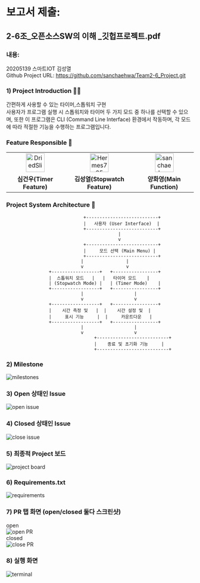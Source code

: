 # 보고서 제출:

## 2-6조_오픈소스SW의 이해 _깃헙프로젝트.pdf
### 내용:  
20205139 스마트IOT 김성열  
Github Project URL: https://github.com/sanchaehwa/Team2-6_Project.git  

### 1) Project Introduction 👋🏻
간편하게 사용할 수 있는 타이머,스톱워치 구현  
사용자가 프로그램 실행 시 스톱워치와 타이머 두 가지 모드 중 하나를 선택할 수 있으며, 또한 이 프로그램은 CLI (Command Line Interface) 환경에서 작동하며, 각 모드에 따라 적절한 기능을 수행하는 프로그램입니다.

### Feature Responsible 👤
<table>
  <tr>
    <td align="center">
      <a href="https://github.com/DriedSlime">
        <img src="https://avatars.githubusercontent.com/DriedSlime" width="50px;" alt="DriedSlime"/>
      </a>
    </td>
    <td align="center">
      <a href="https://github.com/Hermes765">
        <img src="https://avatars.githubusercontent.com/Hermes765" width="50px;" alt="Hermes765"/>
      </a>
    </td>
	  <td align="center">
      <a href="https://github.com/sanchaehwa">
        <img src="https://avatars.githubusercontent.com/sanchaehwa" width="50px;" alt="sanchaehwa"/>
      </a>
    </td>
  </tr>
  <t>
    <td align="center">
      <b>심건우(Timer Feature)</b>
    </td>
	 <td align="center">
      <b>김성열(Stopwatch Feature)</b>
    </td>
    <td align="center">
      <b>양화영(Main Function)</b>
    </td>
   
  </tr>
</table>

### Project System Architecture 🧾
```
                             +---------------------------+
                             |   사용자 (User Interface)  |
                             +---------------------------+
                                          |
                                          v
                             +---------------------------+
                             |     모드 선택 (Main Menu) |
                             +---------------------------+
		                    |                |
		                    v                v
		        +------------------+   +-----------------+
		        |  스톱워치 모드   |   |   타이머 모드    |
		        | (Stopwatch Mode) |   | (Timer Mode)    |
		        +------------------+   +-----------------+
		                    |                   |
		                    v                   v
		        +------------------+   +-----------------+
		        |    시간 측정 및   |  |    시간 설정 및  |
		        |     표시 기능     |  |     카운트다운   |
		        +------------------+   +-----------------+
		                    |                   |
		                    v                   v
                                 +---------------------------+
                                 |    종료 및 초기화 기능     |
                                 +---------------------------+
```

### 2) Milestone  
![milestones](https://github.com/user-attachments/assets/2c3bec9e-6a62-47e2-b85a-f93e42f2a208)  

### 3) Open 상태인 Issue  
![open issue](https://github.com/user-attachments/assets/cc61fed7-6921-48e8-86f1-6458a9f4d700)  


### 4) Closed 상태인 Issue  
![close issue](https://github.com/user-attachments/assets/8a94d313-2fd6-43ca-9505-805cca01f183)  

### 5) 최종적 Project 보드  
![project board](https://github.com/user-attachments/assets/45c216d7-1bf7-4b3e-8c54-53944d98f4bd)  

### 6) Requirements.txt
![requirements](https://github.com/user-attachments/assets/d3485e5f-4c32-45bc-abf3-68c9e0d0b4dc)

  
### 7) PR 탭 화면 (open/closed 둘다 스크린샷)  
open  
![open PR](https://github.com/user-attachments/assets/acaa1184-e261-4aa4-a08f-b7a4601cd0d8)  
closed  
![close PR](https://github.com/user-attachments/assets/1ebbebba-4ad6-4f11-bc1b-e534f64b23ba)  

### 8) 실행 화면
![terminal](https://github.com/user-attachments/assets/6eb02bd4-072f-4b78-9d38-1ced9b9ceca5)




